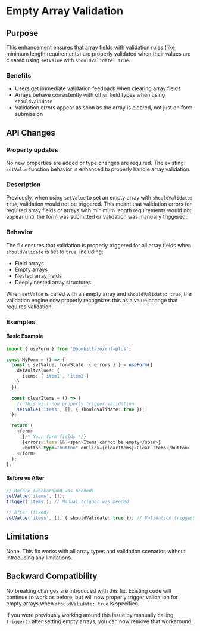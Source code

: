 # Empty Array Validation

## Purpose

This enhancement ensures that array fields with validation rules (like minimum length requirements) are properly validated when their values are cleared using `setValue` with `shouldValidate: true`.

### Benefits

- Users get immediate validation feedback when clearing array fields
- Arrays behave consistently with other field types when using `shouldValidate`
- Validation errors appear as soon as the array is cleared, not just on form submission

## API Changes

### Property updates

No new properties are added or type changes are required. The existing `setValue` function behavior is enhanced to properly handle array validation.

### Description

Previously, when using `setValue` to set an empty array with `shouldValidate: true`, validation would not be triggered. This meant that validation errors for required array fields or arrays with minimum length requirements would not appear until the form was submitted or validation was manually triggered.

### Behavior

The fix ensures that validation is properly triggered for all array fields when `shouldValidate` is set to `true`, including:

- Field arrays
- Empty arrays
- Nested array fields
- Deeply nested array structures

When `setValue` is called with an empty array and `shouldValidate: true`, the validation engine now properly recognizes this as a value change that requires validation.

### Examples

#### Basic Example

```typescript
import { useForm } from '@bombillazo/rhf-plus';

const MyForm = () => {
  const { setValue, formState: { errors } } = useForm({
    defaultValues: {
      items: ['item1', 'item2']
    }
  });

  const clearItems = () => {
    // This will now properly trigger validation
    setValue('items', [], { shouldValidate: true });
  };

  return (
    <form>
      {/* Your form fields */}
      {errors.items && <span>Items cannot be empty</span>}
      <button type="button" onClick={clearItems}>Clear Items</button>
    </form>
  );
};
```

#### Before vs After

```typescript
// Before (workaround was needed)
setValue('items', []);
trigger('items'); // Manual trigger was needed

// After (fixed)
setValue('items', [], { shouldValidate: true }); // Validation triggers automatically
```

## Limitations

None. This fix works with all array types and validation scenarios without introducing any limitations.

## Backward Compatibility

No breaking changes are introduced with this fix. Existing code will continue to work as before, but will now properly trigger validation for empty arrays when `shouldValidate: true` is specified.

If you were previously working around this issue by manually calling `trigger()` after setting empty arrays, you can now remove that workaround.
